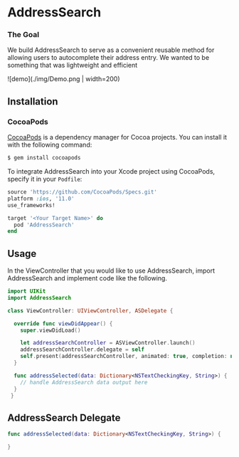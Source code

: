# AddressSearch

### The Goal
We build AddressSearch to serve as a convenient reusable method for allowing users to autocomplete their address entry. We wanted to be something that was lightweight and efficient

![demo](./img/Demo.png | width=200)

## Installation

### CocoaPods

[CocoaPods](http://cocoapods.org) is a dependency manager for Cocoa projects. You can install it with the following command:

```bash
$ gem install cocoapods
```

To integrate AddressSearch into your Xcode project using CocoaPods, specify it in your `Podfile`:

```ruby
source 'https://github.com/CocoaPods/Specs.git'
platform :ios, '11.0'
use_frameworks!

target '<Your Target Name>' do
  pod 'AddressSearch'
end
```

## Usage

In the ViewController that you would like to use AddressSearch, import AddressSearch and implement code like the following.

```swift
import UIKit
import AddressSearch

class ViewController: UIViewController, ASDelegate {

  override func viewDidAppear() {
    super.viewDidLoad()

    let addressSearchController = ASViewController.launch()
    addressSearchController.delegate = self
    self.present(addressSearchController, animated: true, completion: nil)
  }

  func addressSelected(data: Dictionary<NSTextCheckingKey, String>) {
    // handle AddressSearch data output here
  }
 }
 ```

## AddressSearch Delegate
```swift
func addressSelected(data: Dictionary<NSTextCheckingKey, String>) {

}
```
